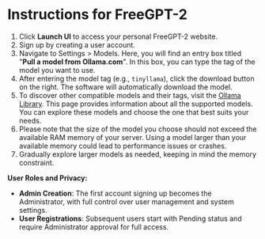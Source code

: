 # Instructions for FreeGPT-2

1. Click **Launch UI** to access your personal FreeGPT-2 website.
2. Sign up by creating a user account.
3. Navigate to Settings > Models. Here, you will find an entry box titled "**Pull a model from Ollama.com**". In this box, you can type the tag of the model you want to use.
4. After entering the model tag (e.g., `tinyllama`), click the download button on the right. The software will automatically download the model.
5. To discover other compatible models and their tags, visit the [Ollama Library](https://ollama.com/library). This page provides information about all the supported models. You can explore these models and choose the one that best suits your needs.
6. Please note that the size of the model you choose should not exceed the available RAM memory of your server. Using a model larger than your available memory could lead to performance issues or crashes.
7. Gradually explore larger models as needed, keeping in mind the memory constraint.

**User Roles and Privacy:**

- **Admin Creation**: The first account signing up becomes the Administrator, with full control over user management and system settings.
- **User Registrations**: Subsequent users start with Pending status and require Administrator approval for full access.
